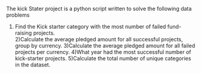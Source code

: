 The kick Stater project is a python script written to solve the following data problems

1) Find the Kick starter category with the most number of failed fund-raising projects.  
2)Calculate the average pledged amount for all successful projects, group by currency. 
3)Calculate the average pledged amount for all failed projects per currency. 
4)What year had the most successful number of kick-starter projects.
5)Calculate the total number of unique categories in the dataset.
